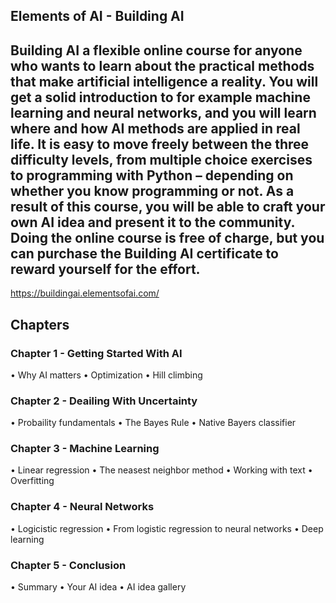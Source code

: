 ## Elements of AI - Building AI

## Building AI a flexible online course for anyone who wants to learn about the practical methods that make artificial intelligence a reality. You will get a solid introduction to for example machine learning and neural networks, and you will learn where and how AI methods are applied in real life. It is easy to move freely between the three difficulty levels, from multiple choice exercises to programming with Python – depending on whether you know programming or not. As a result of this course, you will be able to craft your own AI idea and present it to the community. Doing the online course is free of charge, but you can purchase the Building AI certificate to reward yourself for the effort.

https://buildingai.elementsofai.com/

## Chapters
### Chapter 1 - Getting Started With AI
• Why AI matters
• Optimization
• Hill climbing

### Chapter 2 - Deailing With Uncertainty
• Probaility fundamentals
• The Bayes Rule
• Native Bayers classifier

### Chapter 3 - Machine Learning
• Linear regression
• The neasest neighbor method
• Working with text
• Overfitting

### Chapter 4 - Neural Networks
• Logicistic regression
• From logistic regression to neural networks
• Deep learning

### Chapter 5 - Conclusion
• Summary
• Your AI idea
• AI idea gallery
